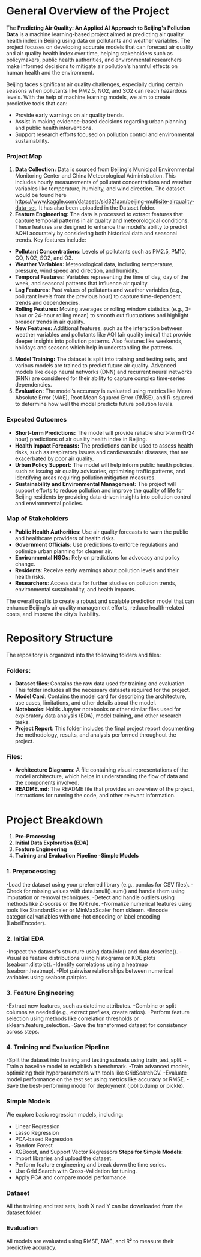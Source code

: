 # General Overview of the Project

The **Predicting Air Quality: An Applied AI Approach to Beijing's Pollution Data** is a machine learning-based project aimed at predicting air quality health index in Beijing using data on pollutants and weather variables. The project focuses on developing accurate models that can forecast air quality  and air quality health index over time, helping stakeholders such as policymakers, public health authorities, and environmental researchers make informed decisions to mitigate air pollution's harmful effects on human health and the environment.

Beijing faces significant air quality challenges, especially during certain seasons when pollutants like PM2.5, NO2, and SO2 can reach hazardous levels. With the help of machine learning models, we aim to create predictive tools that can:
- Provide early warnings on air quality trends.
- Assist in making evidence-based decisions regarding urban planning and public health interventions.
- Support research efforts focused on pollution control and environmental sustainability.

### Project Map
1. **Data Collection:** Data is sourced from Beijing's Municipal Environmental Monitoring Center and China Meteorological Administration. This includes hourly measurements of pollutant concentrations and weather variables like temperature, humidity, and wind direction. The dataset would be found here https://www.kaggle.com/datasets/sid321axn/beijing-multisite-airquality-data-set. It has also been uploaded in the Dataset folder.
2. **Feature Engineering:** The data is processed to extract features that capture temporal patterns in air quality and meteorological conditions. These features are designed to enhance the model's ability to predict AQHI accurately by considering both historical data and seasonal trends. Key features include:
  - **Pollutant Concentrations:** Levels of pollutants such as PM2.5, PM10, CO, NO2, SO2, and O3.
  - **Weather Variables:** Meteorological data, including temperature, pressure, wind speed and direction, and humidity.
  - **Temporal Features:** Variables representing the time of day, day of the week, and seasonal patterns that influence air quality.
  - **Lag Features:** Past values of pollutants and weather variables (e.g., pollutant levels from the previous hour) to capture time-dependent trends and dependencies.
  - **Rolling Features:** Moving averages or rolling window statistics (e.g., 3-hour or 24-hour rolling mean) to smooth out fluctuations and highlight broader trends in air quality.
  - **New Features:** Additional features, such as the interaction between weather variables and pollutants like AQI (air quality index) that provide deeper insights into pollution patterns. Also features like weekends, hoildays and seasons which help in understanding the pattrens.

4. **Model Training:** The dataset is split into training and testing sets, and various models are trained to predict future air quality. Advanced models like deep neural networks (DNN) and recurrent neural networks (RNN) are considered for their ability to capture complex time-series dependencies.
5. **Evaluation:** The model’s accuracy is evaluated using metrics like Mean Absolute Error (MAE), Root Mean Squared Error (RMSE), and R-squared to determine how well the model predicts future pollution levels.

### Expected Outcomes
- **Short-term Predictions:** The model will provide reliable short-term (1-24 hour) predictions of air quality health index in Beijing.
- **Health Impact Forecasts:** The predictions can be used to assess health risks, such as respiratory issues and cardiovascular diseases, that are exacerbated by poor air quality.
- **Urban Policy Support:** The model will help inform public health policies, such as issuing air quality advisories, optimizing traffic patterns, and identifying areas requiring pollution mitigation measures.
- **Sustainability and Environmental Management:** The project will support efforts to reduce pollution and improve the quality of life for Beijing residents by providing data-driven insights into pollution control and environmental policies.

### Map of Stakeholders
- **Public Health Authorities**: Use air quality forecasts to warn the public and healthcare providers of health risks.
- **Government Officials**: Use predictions to enforce regulations and optimize urban planning for cleaner air.
- **Environmental NGOs**: Rely on predictions for advocacy and policy change.
- **Residents**: Receive early warnings about pollution levels and their health risks.
- **Researchers**: Access data for further studies on pollution trends, environmental sustainability, and health impacts.

The overall goal is to create a robust and scalable prediction model that can enhance Beijing's air quality management efforts, reduce health-related costs, and improve the city’s livability.

# Repository Structure

The repository is organized into the following folders and files:

### Folders:

- **Dataset files**: Contains the raw data used for training and evaluation. This folder includes all the necessary datasets required for the project.
- **Model Card**: Contains the model card for describing the architecture, use cases, limitations, and other details about the model.
- **Notebooks**: Holds Jupyter notebooks or other similar files used for exploratory data analysis (EDA), model training, and other research tasks.
- **Project Report**: This folder includes the final project report documenting the methodology, results, and analysis performed throughout the project.

### Files:

- **Architecture Diagrams**: A file containing visual representations of the model architecture, which helps in understanding the flow of data and the components involved.
- **README.md**: The README file that provides an overview of the project, instructions for running the code, and other relevant information.

# Project Breakdown
1. **Pre-Processing**
2. **Initial Data Exploration (EDA)**
3. **Feature Engineering**
4. **Training and Evaluation Pipeline**
   -**Simple Models**
   
### 1. Preprocessing
 -Load the dataset using your preferred library (e.g., pandas for CSV files).
 -Check for missing values with data.isnull().sum() and handle them using imputation or removal techniques.
 -Detect and handle outliers using methods like Z-scores or the IQR rule.
 -Normalize numerical features using tools like StandardScaler or MinMaxScaler from sklearn.
 -Encode categorical variables with one-hot encoding or label encoding (LabelEncoder).

### 2. Initial EDA
  -Inspect the dataset's structure using data.info() and data.describe().
  -Visualize feature distributions using histograms or KDE plots (seaborn.distplot).
  -Identify correlations using a heatmap (seaborn.heatmap).
  -Plot pairwise relationships between numerical variables using seaborn.pairplot.

### 3. Feature Engineering
  -Extract new features, such as datetime attributes.
  -Combine or split columns as needed (e.g., extract prefixes, create ratios).
  -Perform feature selection using methods like correlation thresholds or sklearn.feature_selection. 
  -Save the transformed dataset for consistency across steps.

### 4. Training and Evaluation Pipeline
  -Split the dataset into training and testing subsets using train_test_split.
  -Train a baseline model to establish a benchmark.
  -Train advanced models, optimizing their hyperparameters with tools like GridSearchCV.
  -Evaluate model performance on the test set using metrics like accuracy or RMSE.
  -Save the best-performing model for deployment (joblib.dump or pickle).

### Simple Models
We explore basic regression models, including:
- Linear Regression
- Lasso Regression
- PCA-based Regression
- Random Forest
- XGBoost, and Support Vector Regressors
**Steps for Simple Models:**
- Import libraries and upload the dataset.
- Perform feature engineering and break down the time series.
- Use Grid Search with Cross-Validation for tuning.
- Apply PCA and compare model performance.

### Dataset
All the training and test sets, both X nad Y can be downloaded from the dataset folder.

### Evaluation
All models are evaluated using RMSE, MAE, and R² to measure their predictive accuracy.


